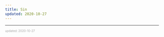 ```yaml
---
title: Sin
updated: 2020-10-27
---
```


---

<sup><sub><font color="#a6a6a6">updated: 2020-10-27</font></sub></sup>

